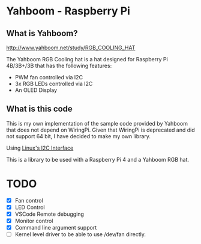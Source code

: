 # Yahboom - Raspberry Pi 

## What is Yahboom?
http://www.yahboom.net/study/RGB_COOLING_HAT

The Yahboom RGB Cooling hat is a hat designed for Raspberry Pi 4B/3B+/3B that has the following features:
- PWM fan controlled via I2C
- 3x RGB LEDs controlled via I2C
- An OLED Display

## What is this code
This is my own implementation of the sample code provided by Yahboom that does not depend on WiringPi. 
Given that WiringPi is deprecated and did not support 64 bit, I have decided to make my own library.

Using [Linux's I2C Interface](https://www.kernel.org/doc/Documentation/i2c/dev-interface)

This is a library to be used with a Raspberry Pi 4 and a Yahboom RGB hat.


# TODO
- [x] Fan control
- [x] LED Control
- [x] VSCode Remote debugging
- [x] Monitor control
- [x] Command line argument support
- [ ] Kernel level driver to be able to use /dev/fan directly.
